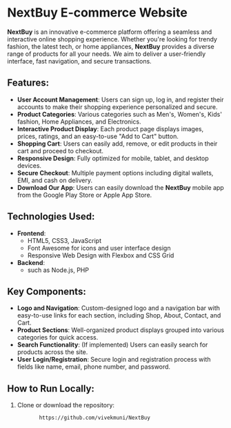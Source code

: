 # NextBuy E-commerce Website

**NextBuy** is an innovative e-commerce platform offering a seamless and interactive online shopping experience. Whether you're looking for trendy fashion, the latest tech, or home appliances, **NextBuy** provides a diverse range of products for all your needs. We aim to deliver a user-friendly interface, fast navigation, and secure transactions.

## Features:
- **User Account Management**: Users can sign up, log in, and register their accounts to make their shopping experience personalized and secure.
- **Product Categories**: Various categories such as Men's, Women's, Kids' fashion, Home Appliances, and Electronics.
- **Interactive Product Display**: Each product page displays images, prices, ratings, and an easy-to-use "Add to Cart" button.
- **Shopping Cart**: Users can easily add, remove, or edit products in their cart and proceed to checkout.
- **Responsive Design**: Fully optimized for mobile, tablet, and desktop devices.
- **Secure Checkout**: Multiple payment options including digital wallets, EMI, and cash on delivery.
- **Download Our App**: Users can easily download the **NextBuy** mobile app from the Google Play Store or Apple App Store.

## Technologies Used:
- **Frontend**:
    - HTML5, CSS3, JavaScript
    - Font Awesome for icons and user interface design
    - Responsive Web Design with Flexbox and CSS Grid
- **Backend**:
    -  such as Node.js, PHP

## Key Components:
- **Logo and Navigation**: Custom-designed logo and a navigation bar with easy-to-use links for each section, including Shop, About, Contact, and Cart.
- **Product Sections**: Well-organized product displays grouped into various categories for quick access.
- **Search Functionality**: (If implemented) Users can easily search for products across the site.
- **User Login/Registration**: Secure login and registration process with fields like name, email, phone number, and password.

## How to Run Locally:
1. Clone or download the repository:
   ```bash
          https://github.com/vivekmuni/NextBuy
         